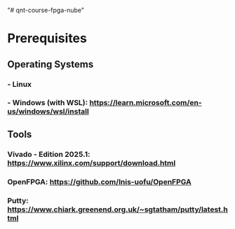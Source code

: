 "# qnt-course-fpga-nube" 
# Prerequisites
## Operating Systems
###  - Linux 
###  - Windows (with WSL): https://learn.microsoft.com/en-us/windows/wsl/install

## Tools
### Vivado - Edition 2025.1: https://www.xilinx.com/support/download.html
### OpenFPGA: https://github.com/lnis-uofu/OpenFPGA
### Putty: https://www.chiark.greenend.org.uk/~sgtatham/putty/latest.html



